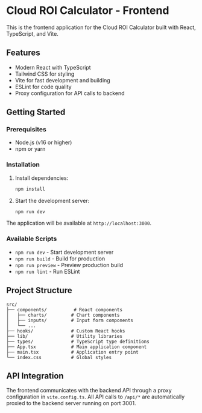 # Cloud ROI Calculator - Frontend

This is the frontend application for the Cloud ROI Calculator built with React, TypeScript, and Vite.

## Features

- Modern React with TypeScript
- Tailwind CSS for styling
- Vite for fast development and building
- ESLint for code quality
- Proxy configuration for API calls to backend

## Getting Started

### Prerequisites

- Node.js (v16 or higher)
- npm or yarn

### Installation

1. Install dependencies:
   ```bash
   npm install
   ```

2. Start the development server:
   ```bash
   npm run dev
   ```

The application will be available at `http://localhost:3000`.

### Available Scripts

- `npm run dev` - Start development server
- `npm run build` - Build for production
- `npm run preview` - Preview production build
- `npm run lint` - Run ESLint

## Project Structure

```
src/
├── components/          # React components
│   ├── charts/         # Chart components
│   ├── inputs/         # Input form components
│   └── ...
├── hooks/              # Custom React hooks
├── lib/                # Utility libraries
├── types/              # TypeScript type definitions
├── App.tsx             # Main application component
├── main.tsx            # Application entry point
└── index.css           # Global styles
```

## API Integration

The frontend communicates with the backend API through a proxy configuration in `vite.config.ts`. All API calls to `/api/*` are automatically proxied to the backend server running on port 3001. 